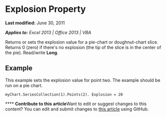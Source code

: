 
# Explosion Property

 **Last modified:** June 30, 2011

 _**Applies to:** Excel 2013 | Office 2013 | VBA_

Returns or sets the explosion value for a pie-chart or doughnut-chart slice. Returns 0 (zero) if there's no explosion (the tip of the slice is in the center of the pie). Read/write  **Long**.


## Example

This example sets the explosion value for point two. The example should be run on a pie chart.


```
myChart.SeriesCollection(1).Points(2). Explosion = 20

```


****   **Contribute to this article**Want to edit or suggest changes to this content? You can edit and submit changes to  [this article](https://github.com/jhershey00/VBA_Excel_Test/OpenXMLCon/articles/252a3533-28df-4317-8af1-7509339409a5.md) using GitHub.

